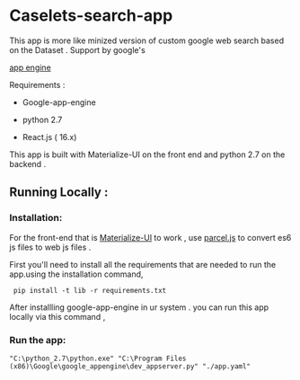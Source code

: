 # Caselets-search-app

This app is more like minized version of custom google web search based on the Dataset . Support by google's 

[app engine](https://cloud.google.com/appengine/)

Requirements :

- Google-app-engine 

- python 2.7

- React.js ( 16.x)

This app is built with Materialize-UI on the front end and python 2.7 on the backend .

## Running Locally :

### Installation:

For the front-end that is [Materialize-UI](https://material-ui.com) to work , use [parcel.js](https://parceljs.org/) to convert es6 js files to web js files .

First you'll need to install all the requirements that are needed to run the app.using the installation command,

```
 pip install -t lib -r requirements.txt
```

After installling google-app-engine in ur system . you can run this app locally via this command ,

### Run the app:

```
"C:\python_2.7\python.exe" "C:\Program Files (x86)\Google\google_appengine\dev_appserver.py" "./app.yaml"
```

